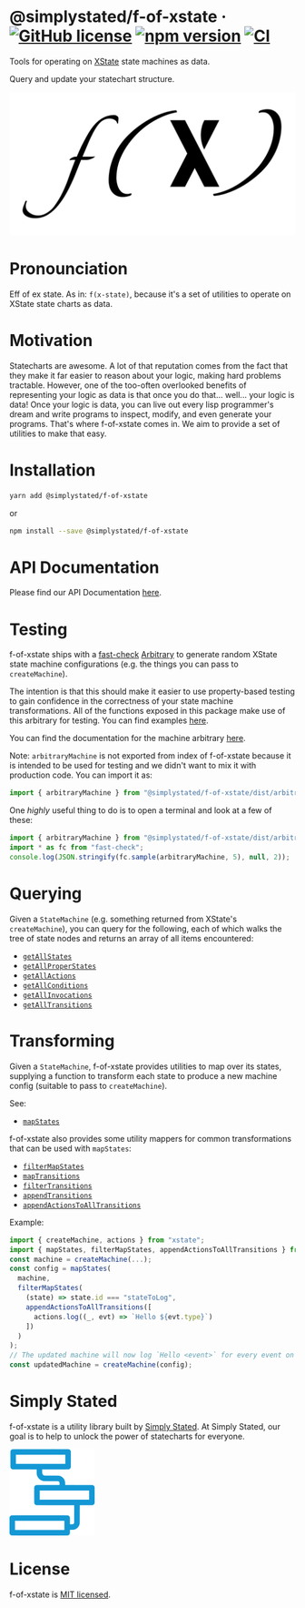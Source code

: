 # @simplystated/f-of-xstate &middot; [![GitHub license](https://img.shields.io/badge/license-MIT-blue.svg)](https://github.com/simplystated/f-of-xstate/blob/main/LICENSE) [![npm version](https://img.shields.io/npm/v/@simplystated/f-of-xstate.svg?style=flat)](https://www.npmjs.com/package/@simplystated/f-of-xstate) [![CI](https://github.com/simplystated/f-of-xstate/actions/workflows/ci.yaml/badge.svg)](https://github.com/simplystated/f-of-xstate/actions/workflows/ci.yaml)

Tools for operating on [XState](https://github.com/statelyai/xstate) state machines as data.

Query and update your statechart structure.

![Logo](https://github.com/simplystated/f-of-xstate/raw/main/f-of-xstate.png)

# Pronounciation

Eff of ex state.
As in: `f(x-state)`, because it's a set of utilities to operate on XState state charts as data.

# Motivation

Statecharts are awesome.
A lot of that reputation comes from the fact that they make it far easier to reason about your logic, making hard problems tractable.
However, one of the too-often overlooked benefits of representing your logic as data is that once you do that... well... your logic is data!
Once your logic is data, you can live out every lisp programmer's dream and write programs to inspect, modify, and even generate your programs.
That's where f-of-xstate comes in.
We aim to provide a set of utilities to make that easy.

# Installation

```bash
yarn add @simplystated/f-of-xstate
```

or

```bash
npm install --save @simplystated/f-of-xstate
```

# API Documentation

Please find our API Documentation [here](https://simplystated.github.io/f-of-xstate/).

# Testing

f-of-xstate ships with a [fast-check](https://github.com/dubzzz/fast-check) [Arbitrary](https://github.com/dubzzz/fast-check/blob/main/packages/fast-check/documentation/Arbitraries.md) to generate random XState state machine configurations (e.g. the things you can pass to `createMachine`).

The intention is that this should make it easier to use property-based testing to gain confidence in the correctness of your state machine transformations.
All of the functions exposed in this package make use of this arbitrary for testing.
You can find examples [here](https://github.com/simplystated/f-of-xstate/tree/main/tests).

You can find the documentation for the machine arbitrary [here](https://simplystated.github.io/f-of-xstate/variables/arbitrary_machine.arbitraryMachine.html).

Note: `arbitraryMachine` is not exported from index of f-of-xstate because it is intended to be used for testing and we didn't want to mix it with production code.
You can import it as:
```typescript
import { arbitraryMachine } from "@simplystated/f-of-xstate/dist/arbitrary-machine"
```

One *highly* useful thing to do is to open a terminal and look at a few of these:
```typescript
import { arbitraryMachine } from "@simplystated/f-of-xstate/dist/arbitrary-machine"
import * as fc from "fast-check";
console.log(JSON.stringify(fc.sample(arbitraryMachine, 5), null, 2));
```

# Querying

Given a `StateMachine` (e.g. something returned from XState's `createMachine`), you can query for the following, each of which walks the tree of state nodes and returns an array of all items encountered:
 - [`getAllStates`](https://simplystated.github.io/f-of-xstate/functions/index.getAllStates.html)
 - [`getAllProperStates`](https://simplystated.github.io/f-of-xstate/functions/index.getAllProperStates.html)
 - [`getAllActions`](https://simplystated.github.io/f-of-xstate/functions/index.getAllActions.html)
 - [`getAllConditions`](https://simplystated.github.io/f-of-xstate/functions/index.getAllConditions.html)
 - [`getAllInvocations`](https://simplystated.github.io/f-of-xstate/functions/index.getAllInvocations.html)
 - [`getAllTransitions`](https://simplystated.github.io/f-of-xstate/functions/index.getAllTransitions.html)

# Transforming

Given a `StateMachine`, f-of-xstate provides utilities to map over its states, supplying a function to transform each state to produce a new machine config (suitable to pass to `createMachine`).

See:
 - [`mapStates`](https://simplystated.github.io/f-of-xstate/functions/index.mapStates.html)

f-of-xstate also provides some utility mappers for common transformations that can be used with `mapStates`:
 - [`filterMapStates`](https://simplystated.github.io/f-of-xstate/functions/index.filterMapStates.html)
 - [`mapTransitions`](https://simplystated.github.io/f-of-xstate/functions/index.mapTransitions.html)
 - [`filterTransitions`](https://simplystated.github.io/f-of-xstate/functions/index.filterTransitions.html)
 - [`appendTransitions`](https://simplystated.github.io/f-of-xstate/functions/index.appendTransitions.html)
 - [`appendActionsToAllTransitions`](https://simplystated.github.io/f-of-xstate/functions/index.appendActionsToAllTransitions.html)

Example:

```typescript
import { createMachine, actions } from "xstate";
import { mapStates, filterMapStates, appendActionsToAllTransitions } from "@simplystated/f-of-xstate";
const machine = createMachine(...);
const config = mapStates(
  machine,
  filterMapStates(
    (state) => state.id === "stateToLog",
    appendActionsToAllTransitions([
      actions.log((_, evt) => `Hello ${evt.type}`)
    ])
  )
);
// The updated machine will now log `Hello <event>` for every event on the "stateToLog" state.
const updatedMachine = createMachine(config);
```

# Simply Stated

f-of-xstate is a utility library built by [Simply Stated](https://www.simplystated.dev).
At Simply Stated, our goal is to help to unlock the power of statecharts for everyone.

![Logo](https://github.com/simplystated/f-of-xstate/raw/main/simply-stated.png)

# License

f-of-xstate is [MIT licensed](https://github.com/simplystated/f-of-xstate/blob/main/LICENSE).
